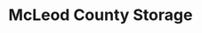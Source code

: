 ---
title: "McLeod County Storage"
url: /glencoe/mcleod-county-storage-fir-avenue-north/
shop: storage rental
---